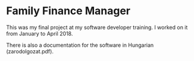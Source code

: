 # Family Finance Manager
This was my final project at my software developer training.
I worked on it from January to April 2018.

There is also a documentation for the software in Hungarian (zarodolgozat.pdf).
